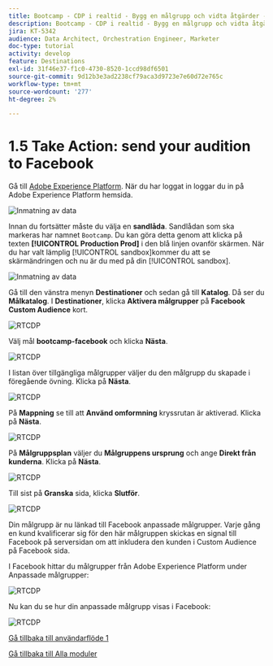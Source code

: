 ```yaml
---
title: Bootcamp - CDP i realtid - Bygg en målgrupp och vidta åtgärder - Skicka din målgrupp till DV360
description: Bootcamp - CDP i realtid - Bygg en målgrupp och vidta åtgärder - Skicka din målgrupp till DV360
jira: KT-5342
audience: Data Architect, Orchestration Engineer, Marketer
doc-type: tutorial
activity: develop
feature: Destinations
exl-id: 31f46e37-f1c0-4730-8520-1ccd98df6501
source-git-commit: 9d12b3e3ad2238cf79aca3d9723e7e60d72e765c
workflow-type: tm+mt
source-wordcount: '277'
ht-degree: 2%

---
```


# 1.5 Take Action: send your audition to Facebook

Gå till [Adobe Experience Platform](https://experience.adobe.com/platform). När du har loggat in loggar du in på Adobe Experience Platform hemsida.

![Inmatning av data](./images/home.png)

Innan du fortsätter måste du välja en **sandlåda**. Sandlådan som ska markeras har namnet ``Bootcamp``. Du kan göra detta genom att klicka på texten **[!UICONTROL Production Prod]** i den blå linjen ovanför skärmen. När du har valt lämplig [!UICONTROL sandbox]kommer du att se skärmändringen och nu är du med på din [!UICONTROL sandbox].

![Inmatning av data](./images/sb1.png)

Gå till den vänstra menyn **Destinationer** och sedan gå till **Katalog**. Då ser du **Målkatalog**. I **Destinationer**, klicka **Aktivera målgrupper** på **Facebook Custom Audience** kort.

![RTCDP](./images/rtcdpgoogleseg.png)

Välj mål **bootcamp-facebook** och klicka **Nästa**.

![RTCDP](./images/rtcdpcreatedest2.png)

I listan över tillgängliga målgrupper väljer du den målgrupp du skapade i föregående övning. Klicka på **Nästa**.

![RTCDP](./images/rtcdpcreatedest3.png)

På **Mappning** se till att **Använd omformning** kryssrutan är aktiverad. Klicka på **Nästa**.

![RTCDP](./images/rtcdpcreatedest4a.png)

På **Målgruppsplan** väljer du **Målgruppens ursprung** och ange **Direkt från kunderna**. Klicka på **Nästa**.

![RTCDP](./images/rtcdpcreatedest4.png)

Till sist på **Granska** sida, klicka **Slutför**.

![RTCDP](./images/rtcdpcreatedest5.png)

Din målgrupp är nu länkad till Facebook anpassade målgrupper. Varje gång en kund kvalificerar sig för den här målgruppen skickas en signal till Facebook på serversidan om att inkludera den kunden i Custom Audience på Facebook sida.

I Facebook hittar du målgrupper från Adobe Experience Platform under Anpassade målgrupper:

![RTCDP](./images/rtcdpcreatedest5b.png)

Nu kan du se hur din anpassade målgrupp visas i Facebook:

![RTCDP](./images/rtcdpcreatedest5a.png)

[Gå tillbaka till användarflöde 1](./uc1.md)

[Gå tillbaka till Alla moduler](../../overview.md)
